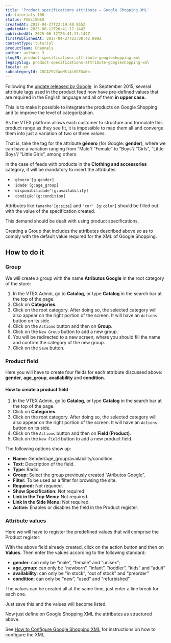 ```yaml
---
title: 'Product specifications attribute – Google Shopping XML'
id: tutorials_100
status: PUBLISHED
createdAt: 2017-04-27T22:19:40.955Z
updatedAt: 2025-06-12T20:41:17.144Z
publishedAt: 2025-06-12T20:41:17.144Z
firstPublishedAt: 2017-04-27T23:00:42.099Z
contentType: tutorial
productTeam: Channels
author: authors_3
slugEN: product-specifications-attribute-googleshopping-xml
legacySlug: product-specifications-attribute-googleshopping-xml
locale: en
subcategoryId: 2OCA7SVfWoMSiAi0GEGwKo
---
```


Following the [update released by Google](/en/tutorial/understanding-the-updating-of-the-xml)  in September 2015, several attribute tags used in the product feed now have pre-defined values that are required in the English language and all of them **in upper case.**

This is to make it possible to integrate the products on Google Shopping and to improve the level of categorization.

As the VTEX platform allows each customer to structure and formulate this product range as they see fit, it is impossible to map them all and converge them into just a variation of two or three values.

That is, take the tag for the attribute **gênero** (for Google: **gender**), where we can have a variation ranging from “Male”/ “Female” to “Boys”/ “Girls”, “Little Boys”/ “Little Girls”, among others.

In the case of feeds with products in the **Clothing and accessories** category, it will be mandatory to insert the attributes:

- `'gênero'[g:gender]`
- `'idade'[g:age_group]`
- `'disponibilidade'[g:availability]`
- `'condição'[g:condition]`

Attributes like `tamanho'[g:size]` and `'cor' [g:color]` should be filled out with the value of the specification created.

This demand should be dealt with using product specifications.

Creating a Group that includes the attributes described above so as to comply with the default value required for the XML of Google Shopping.

## How to do it

### Group

We will create a group with the name **Atributos Google** in the root category of the store:

1. In the VTEX Admin, go to __Catalog__, or type __Catalog__ in the search bar at the top of the page.
2. Click on __Categories__.
3. Click on the root category.
   After doing so, the selected category will also appear on the right portion of the screen. It will have an `Actions` button on its side.
4. Click on the `Actions` button and then on __Group__.
5. Click on the `New Group` button to add a new group.
6. You will be redirected to a new screen, where you should fill the name and confirm the category of the new group.
7. Click on the `Save` button.

### Product field

Here you will have to create four fields for each attribute discussed above: **gender**, **age\_group**, **availability** and **condition**.

#### How to create a product field

1. In the VTEX Admin, go to __Catalog__, or type __Catalog__ in the search bar at the top of the page.
2. Click on __Categories__.
3. Click on the root category.
   After doing so, the selected category will also appear on the right portion of the screen. It will have an `Actions` button on its side.
4. Click on the `Actions` button and then on __Field (Product)__.
5. Click on the `New Field` button to add a new product field.

The following options show up:

- __Name:__ Gender/age\_group/availability/condition.
- __Text:__ Description of the field.
- __Type:__ Radio.
- __Group:__ Select the group previously created “Atributos Google”.
- __Filter:__ To be used as a filter for browsing the site.
- __Required:__ Not required.
- __Show Specification:__ Not required.
- __Link in the Top Menu:__ Not required.
- __Link in the Side Menu:__ Not required.
- __Active:__ Enables or disables the field in the Product register.

### Attribute values

Here we will have to register the predefined values that will comprise the Product register:

With the above field already created, click on the action button and then on __Values__. Then enter the values according to the following standard:
- **gender**: can only be “male”, “female” and “unisex”;
- **age\_group**: can only be “newborn”, “infant”, “toddler”, “kids” and “adult”
- **availability**: can only be “in stock”, “out of stock” and “preorder”
- **condition**: can only be “new”, “used” and “refurbished”

The values can be created all at the same time, just enter a line break for each one.

Just save this and the values will become listed.

Now just define on Google Shopping XML the attributes as structured above.

See [How to Configure Google Shopping XML](https://help.vtex.com/en/tutorial/how-to-configure-xml-for-google-shopping--frequentlyAskedQuestions_372) for instructions on how to configure the XML.
